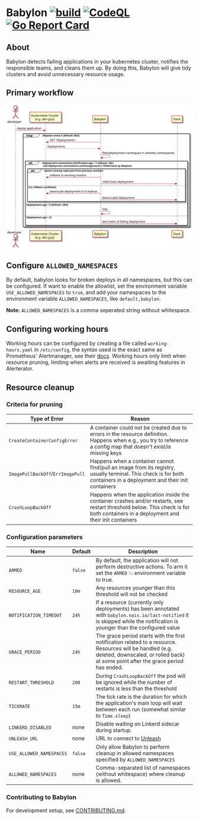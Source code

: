 # Babylon [![build](https://github.com/nais/babylon/actions/workflows/pipeline.yaml/badge.svg)](https://github.com/nais/babylon/actions/workflows/pipeline.yaml) [![CodeQL](https://github.com/nais/babylon/actions/workflows/codeql.yaml/badge.svg)](https://github.com/nais/babylon/actions/workflows/codeql.yaml) [![Go Report Card](https://goreportcard.com/badge/github.com/nais/babylon)](https://goreportcard.com/report/github.com/nais/babylon)

## About

Babylon detects failing applications in your kubernetes cluster, notifies the responsible 
teams, and cleans them up. By doing this, Babylon will give tidy clusters and avoid 
unnecessary resource usage.

## Primary workflow

![UML-sequence diagram of primary loop](docs/babylon-flow.svg)

## Configure `ALLOWED_NAMESPACES` 

By default, babylon looks for broken deploys in all namespaces, but this can be configured. If want to enable the allowlist, set the environment variable `USE_ALLOWED_NAMESPACES`
to `true`, and add your namespaces to the environment variable `ALLOWED_NAMESPACES`, like `default,babylon`. 

**Note:** `ALLOWED_NAMESPACES` is a comma seperated string without whitespace. 

## Configuring working hours

Working hours can be configured by creating a file called `working-hours.yaml` in `/etc/config`, the syntax used
is the exact same as Prometheus' Alertmanager, see their
[docs](https://www.prometheus.io/docs/alerting/latest/configuration/#mute_time_interval).
Working hours only limit when resource pruning, limiting when alerts are received is awaiting features
in Alerterator.

## Resource cleanup

### Criteria for pruning

| Type of Error | Reason        |
| ------------- | -------------| 
|  `CreateContainerConfigError`     |  A container could not be created due to errors in the resource definition. Happens when e.g., you try to reference a config map that doesn't exist/is missing keys | 
| `ImagePullBackOff`/`ErrImagePull`      | Happens when a container cannot find/pull an image from its registry, usually terminal. This check is for both containers in a deployment and their init containers     |   
| `CrashLoopBackOff` | Happens when the application inside the container crashes and/or restarts, see restart threshold below. This check is for both containers in a deployment and their init containers     |

### Configuration parameters 

| Name | Default | Description       |
| -------------| ----- | -------------| 
| `ARMED` | `false` | By default, the application will not perform destructive actions. To arm it set the `ARMED` 💥 environment variable to true.| 
| `RESOURCE_AGE` | `10m` | Any resources younger than this threshold will not be checked |  
| `NOTIFICATION_TIMEOUT` | `24h` | If a resource (currently only deployments) has been annotated with `babylon.nais.io/last-notified` it is skipped while the notification is younger than the configured value |
| `GRACE_PERIOD` | `24h` | The grace period starts with the first notification related to a resource. Resources will be handled (e.g. deleted, downscaled, or rolled back) at some point after the grace period has ended.  |
| `RESTART_THRESHOLD` | `200` | During `CrashLoopBackOff` the pod will be ignored while the number of restarts is less than the threshold |
| `TICKRATE` | `15m` | The tick rate is the duration for which the application's main loop will wait between each run (somewhat similar to `Time.sleep`) | 
| `LINKERD_DISABLED` | none | Disable waiting on Linkerd sidecar during startup. | 
| `UNLEASH_URL` | none | URL to connect to [Unleash](https://github.com/Unleash/unleash) |
| `USE_ALLOWED_NAMESPACES` | `false` | Only allow Babylon to perform cleanup in allowed namespaces specified by `ALLOWED_NAMESPACES` |
| `ALLOWED_NAMESPACES` | none | Comma-separated list of namespaces (without whitespace) where cleanup is allowed. |

### Contributing to Babylon

For development setup, see [CONTRIBUTING.md](CONTRIBUTING.md). 